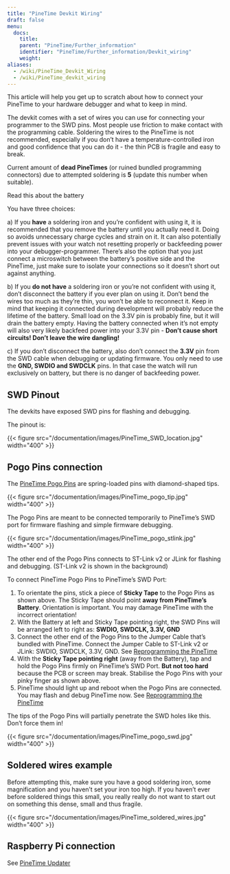 ```yaml
---
title: "PineTime Devkit Wiring"
draft: false
menu:
  docs:
    title:
    parent: "PineTime/Further_information"
    identifier: "PineTime/Further_information/Devkit_wiring"
    weight:
aliases:
  - /wiki/PineTime_Devkit_Wiring
  - /wiki/PineTime_devkit_wiring
---
```


This article will help you get up to scratch about how to connect your PineTime to your hardware debugger and what to keep in mind.

The devkit comes with a set of wires you can use for connecting your programmer to the SWD pins. Most people use friction to make contact with the programming cable. Soldering the wires to the PineTime is not recommended, especially if you don’t have a temperature-controlled iron and good confidence that you can do it - the thin PCB is fragile and easy to break.

Current amount of **dead PineTimes** (or ruined bundled programming connectors) due to attempted soldering is **5** (update this number when suitable).

Read this about the battery

You have three choices:

a) If you **have** a soldering iron and you’re confident with using it, it is recommended that you remove the battery until you actually need it. Doing so avoids unnecessary charge cycles and strain on it. It can also potentially prevent issues with your watch not resetting properly or backfeeding power into your debugger-programmer. There’s also the option that you just connect a microswitch between the battery’s positive side and the PineTime, just make sure to isolate your connections so it doesn’t short out against anything.

b) If you **do not have** a soldering iron or you’re not confident with using it, don’t disconnect the battery if you ever plan on using it. Don’t bend the wires too much as they’re thin, you won’t be able to reconnect it. Keep in mind that keeping it connected during development will probably reduce the lifetime of the battery. Small load on the 3.3V pin is probably fine, but it will drain the battery empty. Having the battery connected when it’s not empty will also very likely backfeed power into your 3.3V pin - **Don’t cause short circuits! Don’t leave the wire dangling!**

c) If you don’t disconnect the battery, also don’t connect the **3.3V** pin from the SWD cable when debugging or updating firmware. You only need to use the **GND, SWDIO and SWDCLK** pins. In that case the watch will run exclusively on battery, but there is no danger of backfeeding power.

## SWD Pinout

The devkits have exposed SWD pins for flashing and debugging.

The pinout is:

{{< figure src="/documentation/images/PineTime_SWD_location.jpg" width="400" >}}

## Pogo Pins connection

The [PineTime Pogo Pins](https://pine64.com/product/pinetime-pogopin-jig/) are spring-loaded pins with diamond-shaped tips.

{{< figure src="/documentation/images/PineTime_pogo_tip.jpg" width="400" >}}

The Pogo Pins are meant to be connected temporarily to PineTime’s SWD port for firmware flashing and simple firmware debugging.

{{< figure src="/documentation/images/PineTime_pogo_stlink.jpg" width="400" >}}

The other end of the Pogo Pins connects to ST-Link v2 or JLink for flashing and debugging. (ST-Link v2 is shown in the background)

To connect PineTime Pogo Pins to PineTime’s SWD Port:

1. To orientate the pins, stick a piece of **Sticky Tape** to the Pogo Pins as shown above. The Sticky Tape should point **away from PineTime’s Battery**. Orientation is important. You may damage PineTime with the incorrect orientation!
2. With the Battery at left and Sticky Tape pointing right, the SWD Pins will be arranged left to right as: **SWDIO, SWDCLK, 3.3V, GND**
3. Connect the other end of the Pogo Pins to the Jumper Cable that’s bundled with PineTime. Connect the Jumper Cable to ST-Link v2 or JLink: SWDIO, SWDCLK, 3.3V, GND. See [Reprogramming the PineTime](/documentation/PineTime/Software/Reprogramming/)
4. With the **Sticky Tape pointing right** (away from the Battery), tap and hold the Pogo Pins firmly on PineTime’s SWD Port. **But not too hard** because the PCB or screen may break. Stabilise the Pogo Pins with your pinky finger as shown above.
5. PineTime should light up and reboot when the Pogo Pins are connected. You may flash and debug PineTime now. See [Reprogramming the PineTime](/documentation/PineTime/Software/Reprogramming/)

The tips of the Pogo Pins will partially penetrate the SWD holes like this. Don’t force them in!

{{< figure src="/documentation/images/PineTime_pogo_swd.jpg" width="400" >}}

## Soldered wires example

Before attempting this, make sure you have a good soldering iron, some magnification and you haven’t set your iron too high. If you haven’t ever before soldered things this small, you really really do not want to start out on something this dense, small and thus fragile.

{{< figure src="/documentation/images/PineTime_soldered_wires.jpg" width="400" >}}

## Raspberry Pi connection

See [PineTime Updater](https://github.com/lupyuen/pinetime-updater/blob/master/README.md)
